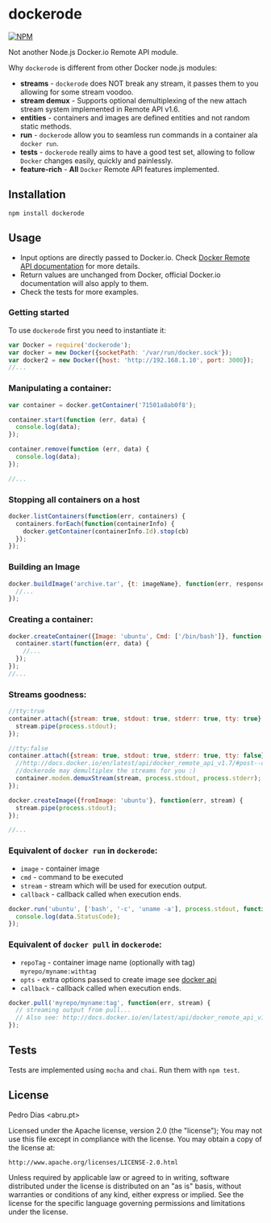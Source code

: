 # dockerode

[![NPM](https://nodei.co/npm/dockerode.png?downloads=true&stars=true)](https://nodei.co/npm/dockerode/)

Not another Node.js Docker.io Remote API module.

Why `dockerode` is different from other Docker node.js modules:

* **streams** - `dockerode` does NOT break any stream, it passes them to you allowing for some stream voodoo.
* **stream demux** - Supports optional demultiplexing of the new attach stream system implemented in Remote API v1.6. 
* **entities** - containers and images are defined entities and not random static methods.
* **run** - `dockerode` allow you to seamless run commands in a container ala `docker run`.
* **tests** - `dockerode` really aims to have a good test set, allowing to follow `Docker` changes easily, quickly and painlessly.
* **feature-rich** - **All** `Docker` Remote API features implemented.


## Installation

`npm install dockerode`

## Usage

 * Input options are directly passed to Docker.io. Check [Docker Remote API documentation](http://docs.docker.io/en/latest/api/docker_remote_api/) for more details.
 * Return values are unchanged from Docker, official Docker.io documentation will also apply to them.
 * Check the tests for more examples.

### Getting started

To use `dockerode` first you need to instantiate it:

``` js
var Docker = require('dockerode');
var docker = new Docker({socketPath: '/var/run/docker.sock'});
var docker2 = new Docker({host: 'http://192.168.1.10', port: 3000});
//...
```

### Manipulating a container:

``` js
var container = docker.getContainer('71501a8ab0f8');

container.start(function (err, data) {
  console.log(data);
});

container.remove(function (err, data) {
  console.log(data);
});

//...
```

### Stopping all containers on a host

``` js
docker.listContainers(function(err, containers) {
  containers.forEach(function(containerInfo) {
    docker.getContainer(containerInfo.Id).stop(cb)
  });
});
```

### Building an Image

``` js
docker.buildImage('archive.tar', {t: imageName}, function(err, response){
  //...
});
```

### Creating a container:

``` js
docker.createContainer({Image: 'ubuntu', Cmd: ['/bin/bash']}, function(err, container) {
  container.start(function(err, data) {
    //...
  });
});
//...
```

### Streams goodness:

``` js
//tty:true
container.attach({stream: true, stdout: true, stderr: true, tty: true}, function(err, stream) {
  stream.pipe(process.stdout);
});

//tty:false
container.attach({stream: true, stdout: true, stderr: true, tty: false}, function(err, stream) {
  //http://docs.docker.io/en/latest/api/docker_remote_api_v1.7/#post--containers-(id)-attach
  //dockerode may demultiplex the streams for you :)
  container.modem.demuxStream(stream, process.stdout, process.stderr);
});

docker.createImage({fromImage: 'ubuntu'}, function(err, stream) {
  stream.pipe(process.stdout);
});

//...
```

### Equivalent of `docker run` in `dockerode`:

* `image` - container image
* `cmd` - command to be executed
* `stream` - stream which will be used for execution output.
* `callback` - callback called when execution ends.

``` js
docker.run('ubuntu', ['bash', '-c', 'uname -a'], process.stdout, function(err, data, container) {
  console.log(data.StatusCode);
});
```

### Equivalent of `docker pull` in `dockerode`:

* `repoTag` - container image name (optionally with tag)
  `myrepo/myname:withtag`
* `opts` - extra options passed to create image see [docker api](http://docs.docker.io/en/latest/api/docker_remote_api_v1.8/#create-an-image)
* `callback` - callback called when execution ends.

``` js
docker.pull('myrepo/myname:tag', function(err, stream) {  
  // streaming output from pull... 
  // Also see: http://docs.docker.io/en/latest/api/docker_remote_api_v1.8/#create-an-image
});
```

## Tests

Tests are implemented using `mocha` and `chai`. Run them with `npm test`.

## License

Pedro Dias <abru.pt>

Licensed under the Apache license, version 2.0 (the "license"); You may not use this file except in compliance with the license. You may obtain a copy of the license at:

    http://www.apache.org/licenses/LICENSE-2.0.html

Unless required by applicable law or agreed to in writing, software distributed under the license is distributed on an "as is" basis, without warranties or conditions of any kind, either express or implied. See the license for the specific language governing permissions and limitations under the license.
